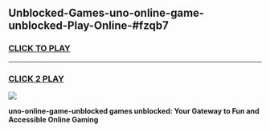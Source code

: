 
## Unblocked-Games-uno-online-game-unblocked-Play-Online-#fzqb7
<h3>
<a href="https://premium.freeplayer.one?title=uno-online-game-unblocked&ref=27F">CLICK TO PLAY</a></h3>
<hr>

<h3>
<a href="https://premium.freeplayer.one?title=uno-online-game-unblocked&ref=27F">CLICK 2 PLAY</a>
  
</h3>

<a href="https://premium.freeplayer.one?title=uno-online-game-unblocked&ref=27F"><img src="https://clearcache.store/games.png"></a>


**uno-online-game-unblocked games unblocked: Your Gateway to Fun and Accessible Online Gaming**
